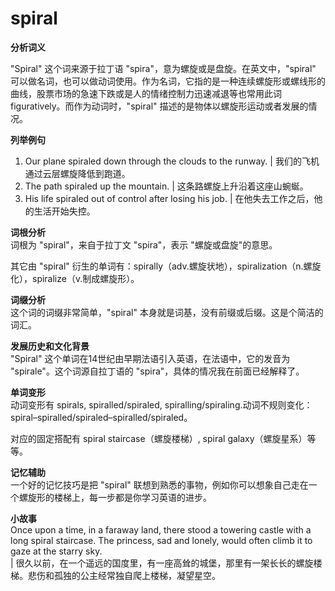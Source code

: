 # spiral

**分析词义**

  

"Spiral" 这个词来源于拉丁语 "spira"，意为螺旋或是盘旋。在英文中，"spiral" 可以做名词，也可以做动词使用。作为名词，它指的是一种连续螺旋形或螺线形的曲线，股票市场的急速下跌或是人的情绪控制力迅速减退等也常用此词 figuratively。而作为动词时，"spiral" 描述的是物体以螺旋形运动或者发展的情况。

  

**列举例句**

  

1.  Our plane spiraled down through the clouds to the runway. | 我们的飞机通过云层螺旋降低到跑道。
2.  The path spiraled up the mountain. | 这条路螺旋上升沿着这座山蜿蜒。
3.  His life spiraled out of control after losing his job. | 在他失去工作之后，他的生活开始失控。

  

**词根分析**  
词根为 "spiral"，来自于拉丁文 "spira"，表示 "螺旋或盘旋"的意思。

  

其它由 "spiral" 衍生的单词有：spirally（adv.螺旋状地），spiralization（n.螺旋化），spiralize（v.制成螺旋形）。

  

**词缀分析**  
这个词的词缀非常简单，"spiral" 本身就是词基，没有前缀或后缀。这是个简洁的词汇。

  

**发展历史和文化背景**  
"Spiral" 这个单词在14世纪由早期法语引入英语，在法语中，它的发音为 "spirale"。这个词源自拉丁语的 "spira"，具体的情况我在前面已经解释了。

  

**单词变形**  
动词变形有 spirals, spiralled/spiraled, spiralling/spiraling.动词不规则变化：spiral–spiralled/spiraled–spiralled/spiraled。

  

对应的固定搭配有 spiral staircase（螺旋楼梯）, spiral galaxy（螺旋星系）等等。

  

**记忆辅助**  
一个好的记忆技巧是把 "spiral" 联想到熟悉的事物，例如你可以想象自己走在一个螺旋形的楼梯上，每一步都是你学习英语的进步。

  

**小故事**  
Once upon a time, in a faraway land, there stood a towering castle with a long spiral staircase. The princess, sad and lonely, would often climb it to gaze at the starry sky.  
| 很久以前，在一个遥远的国度里，有一座高耸的城堡，那里有一架长长的螺旋楼梯。悲伤和孤独的公主经常独自爬上楼梯，凝望星空。
